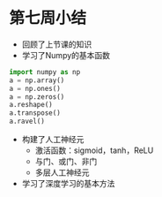 # 第七周小结

* 回顾了上节课的知识
* 学习了Numpy的基本函数

```python
import numpy as np
a = np.array()
a = np.ones()
a = np.zeros()
a.reshape()
a.transpose()
a.ravel()
```

+ 构建了人工神经元
  + 激活函数：sigmoid，tanh，ReLU
  + 与门、或门、非门
  + 多层人工神经元
+ 学习了深度学习的基本方法

